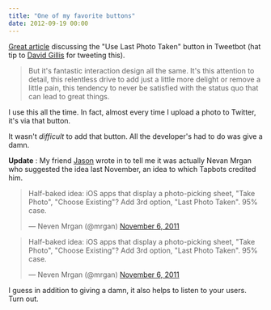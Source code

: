 ```yaml
---
title: "One of my favorite buttons"
date: 2012-09-19 00:00
---
```


[Great article](http://fuckjetpacks.com/read/one_of_my_favorite_buttons) discussing the "Use Last Photo Taken" button in Tweetbot (hat tip to [David Gillis](https://twitter.com/davegillis) for tweeting this).

> But it's fantastic interaction design all the same. It's this attention to detail, this relentless drive to add just a little more delight or remove a little pain, this tendency to never be satisfied with the status quo that can lead to great things.

I use this all the time. In fact, almost every time I upload a photo to Twitter, it's via that button.

It wasn't _difficult_ to add that button. All the developer's had to do was give a damn.

**Update** : My friend [Jason](http://twitter.com/jasonbrennan) wrote in to tell me it was actually Nevan Mrgan who suggested the idea last November, an idea to which Tapbots credited him.

<blockquote class="twitter-tweet">
  <p>Half-baked idea: iOS apps that display a photo-picking sheet, "Take Photo", "Choose Existing"? Add 3rd option, "Last Photo Taken". 95% case.</p>— Neven Mrgan (@mrgan) <a href="https://twitter.com/mrgan/status/133311995125575681" data-datetime="2011-11-06T22:37:11+00:00">November 6, 2011</a>
</blockquote>
<script src="//platform.twitter.com/widgets.js" charset="utf-8"></script>

> Half-baked idea: iOS apps that display a photo-picking sheet, "Take Photo", "Choose Existing"? Add 3rd option, "Last Photo Taken". 95% case.
> 
> — Neven Mrgan (@mrgan) [November 6, 2011](https://twitter.com/mrgan/status/133311995125575681)<script src="//platform.twitter.com/widgets.js" charset="utf-8"></script>

I guess in addition to giving a damn, it also helps to listen to your users. Turn out.

<!-- more -->

